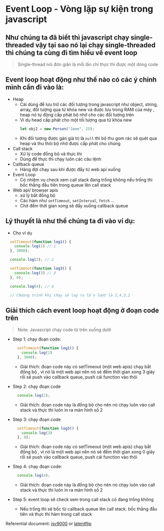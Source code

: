 # Event Loop - Vòng lặp sự kiện trong javascript

## Như chúng ta đã biết thì javascript chạy single-threaded vậy tại sao nó lại chạy single-threaded thì chúng ta cùng đi tìm hiểu về event loop

> Single-thread nói đơn giản là mỗi lần chỉ thực thi được một dòng code

## Event loop hoạt động như thế nào có các ý chính mình cần đi vào là:

- Heap
  - Cái dùng để lưu trữ các đối tượng trong javascript như object, string, array, đối tượng qua từ khóa new và được lưu trong RAM của máy , heap nó tự động cấp phát bộ nhớ cho các đối tượng trên
  - Ví dụ head cấp phát cho một tối tượng qua từ khóa new
    ```js
    let obj2 = new Person("Jane", 25);
    ```
  - Khi đối tượng được gán giá trị là `null` thì bộ thu gom rác sẽ quét qua heap và thu thôi bộ nhớ được cấp phát cho chúng
- Call stack
  - Xử lý code đồng bộ và thực thi
  - Dùng để thực thi chạy luôn các câu lệnh
- Callback queue
  - Hàng đợi chạy sau khi được đẩy từ web api xuống
- Event Loop
  - Có nhiệm vụ check xem call stack đang trống không nếu trống thì bốc thằng đầu tiên trong queue lên call stack
- Web api/ browser apis
  - xử lý bất đồng bộ
  - Các hàm như `setTimeout`, `setInterval`, `fetch` ...
  - Chờ đếm thời gian xong sẽ đẩy xuống callback queue

 ## Lý thuyết là như thế chúng ta đi vào ví dụ:
 - Cho ví dụ
```js
  setTimeout(function log1() {
    console.log(1) // 1
  }, 3000);

  console.log(2); // 2

  setTimeout(function log3() {
    console.log(3) // 3
  }, 0);

  console.log(4); // 4

  // Chương trình khi chạy sẽ log ra lần lượt là 2,4,3,1
```

## Giải thích cách event loop hoạt động ở đoạn code trên
> Note: Javascript chạy code từ trên xuống dưới


- Step 1: chạy đoạn code:
  ```js
    setTimeout(function log1() {
      console.log(1)
    }, 3000);
  ```
  - Giải thích: đoạn code này có setTimeout (một web apis) chạy bất đồng bộ , vì nó là một web api nên nó sẽ đếm thời gian xong 3 giây rồi sẽ push vào callback queue, push cái function vào thôi
- Step 2: chạy đoạn code
  ```js
    console.log(2);
  ```
  - Giải thích: đoạn code này là đồng bộ cho nên nó chạy luôn vào call stack và thực thi luôn in ra màn hình số 2

- Step 3: chạy đoạn code

  ```js
    setTimeout(function log3() {
      console.log(3)
    }, 0);
  ```

  - Giải thích: đoạn code này có setTimeout (một web apis) chạy bất đồng bộ , vì nó là một web api nên nó sẽ đếm thời gian xong 0 giây rồi sẽ push vào callback queue, push cái function vào thôi

- Step 4: chạy đoạn code:
  ```js
    console.log(4);
  ```
  - Giải thích: đoạn code này là đồng bộ cho nên nó chạy luôn vào call stack và thực thi luôn in ra màn hình số 2
- Step 5: event loop sẽ check xem trong call stack có đang trống không
  - Nếu trống thì sẽ bốc từ callback queue lên call stack. bốc thằng đầu tiên và thực thi hàm trong call stack

Referential document: [jsv9000](https://www.jsv9000.app/) or [latentflip](http://latentflip.com/loupe/)
